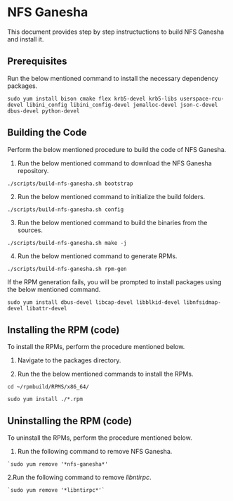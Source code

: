 # NFS Ganesha

This document provides step by step instructuctions to build NFS Ganesha and install it.

## Prerequisites
  
  Run the below mentioned command to install the necessary dependency packages.
  
    sudo yum install bison cmake flex krb5-devel krb5-libs userspace-rcu-devel libini_config libini_config-devel jemalloc-devel json-c-devel dbus-devel python-devel
    
## Building the Code
  
  Perform the below mentioned procedure to build the code of NFS Ganesha.
  
  1. Run the below mentioned command to download the NFS Ganesha repository.
  
    ./scripts/build-nfs-ganesha.sh bootstrap
    
  2. Run the below mentioned command to initialize the build folders.
  
    ./scripts/build-nfs-ganesha.sh config
    
  3. Run the below mentioned command to build the binaries from the sources.
  
    ./scripts/build-nfs-ganesha.sh make -j
    
  4. Run the below mentioned command to generate RPMs.
  
    ./scripts/build-nfs-ganesha.sh rpm-gen
    
   If the RPM generation fails, you will be prompted to install packages using the below mentioned command.
     
    sudo yum install dbus-devel libcap-devel libblkid-devel libnfsidmap-devel libattr-devel

## Installing the RPM (code)
  
  To install the RPMs, perform the procedure mentioned below.
  
  1. Navigate to the packages directory.
  
  2. Run the the below mentioned commands to install the RPMs.
 
    cd ~/rpmbuild/RPMS/x86_64/
        
    sudo yum install ./*.rpm

## Uninstalling the RPM (code)
  
  To uninstall the RPMs, perform the procedure mentioned below.
  
  1. Run the following command to remove NFS Ganesha.
  
    `sudo yum remove '*nfs-ganesha*'
    
  2.Run the following command to remove *libntirpc*.
  
    `sudo yum remove '*libntirpc*'`
